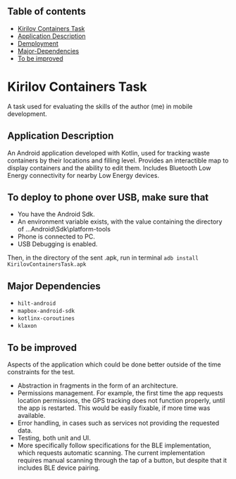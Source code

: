 ## Table of contents
* [Kirilov Containers Task](#kirilov-containers-task)
* [Application Description](#application-description)
* [Demployment](#deployment)
* [Major-Dependencies](#major-dependencies)
* [To be improved](#to-be-improved)

# Kirilov Containers Task
A task used for evaluating the skills of the author (me) in mobile development.

## Application Description
An Android application developed with Kotlin, used for tracking waste containers by their locations and filling level. Provides an interactible map to display containers and the ability to edit them. Includes Bluetooth Low Energy connectivity for nearby Low Energy devices.

## To deploy to phone over USB, make sure that
* You have the Android Sdk.
* An environment variable exists, with the value containing the directory of ...Android\Sdk\platform-tools
* Phone is connected to PC.
* USB Debugging is enabled.

Then, in the directory of the sent .apk, run in terminal `adb install KirilovContainersTask.apk`

## Major Dependencies
* `hilt-android`
* `mapbox-android-sdk`
* `kotlinx-coroutines`
* `klaxon`

## To be improved
Aspects of the application which could be done better outside of the time constraints for the test.
* Abstraction in fragments in the form of an architecture.
* Permissions management. For example, the first time the app requests location permissions, the GPS tracking does not function properly, until the app is restarted. This would be easily fixable, if more time was available.
* Error handling, in cases such as services not providing the requested data.
* Testing, both unit and UI. 
* More specifically follow specifications for the BLE implementation, which requests automatic scanning. The current implementation requires manual scanning through the tap of a button, but despite that it includes BLE device pairing.
